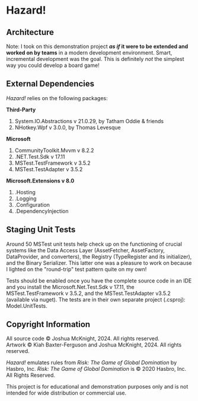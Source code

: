 # Hazard!
## Architecture

Note: I took on this demonstration project ***as if* it were to be extended and worked on by teams** in a modern development environment. Smart, incremental development was the goal. This is definitely *not* the simplest way you could develop a board game!
   
## External Dependencies
*Hazard!* relies on the following packages:

**Third-Party**
1. System.IO.Abstractions v 21.0.29, by Tatham Oddie & friends
2. NHotkey.Wpf v 3.0.0, by Thomas Levesque

**Microsoft**
1. CommunityToolkit.Mvvm v 8.2.2
2. .NET.Test.Sdk v 17.11
3. MSTest.TestFramework v 3.5.2
4. MSTest.TestAdapter v 3.5.2

**Microsoft.Extensions v 8.0**
1. .Hosting
2. .Logging
3. .Configuration
4. .DependencyInjection

## Staging Unit Tests
Around 50 MSTest unit tests help check up on the functioning of crucial systems like the Data Access Layer (AssetFetcher, AssetFactory, DataProvider, and converters), the Registry (TypeRegister and its initializer), and the Binary Serializer. This latter one was a pleasure to work on because I lighted on the "round-trip" test pattern quite on my own!

Tests should be enabled once you have the complete source code in an IDE and you install the Microsoft.Net.Test.Sdk v 17.11, the MSTest.TestFramework v 3.5.2, and the MSTest.TestAdapter v3.5.2 (available via nuget). The tests are in their own separate project (.csproj): Model.UnitTests.

## Copyright Information
All source code © Joshua McKnight, 2024. All rights reserved.  
Artwork © Kiah Baxter-Ferguson and Joshua McKnight, 2024. All rights reserved.

*Hazard!* emulates rules from *Risk: The Game of Global Domination* by Hasbro, Inc.
*Risk: The Game of Global Domination* is © 2020 Hasbro, Inc. All Rights Reserved.

This project is for educational and demonstration purposes only and is not intended for wide distribution or commercial use.


